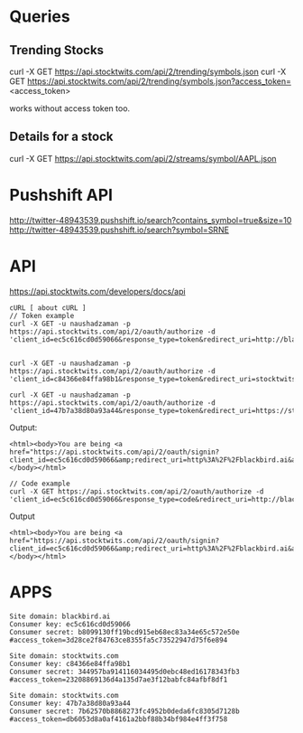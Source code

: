 # Queries 
## Trending Stocks 
curl -X GET https://api.stocktwits.com/api/2/trending/symbols.json
curl -X GET https://api.stocktwits.com/api/2/trending/symbols.json?access_token=<access_token>

works without access token too. 

## Details for a stock
curl -X GET https://api.stocktwits.com/api/2/streams/symbol/AAPL.json

# Pushshift API 
http://twitter-48943539.pushshift.io/search?contains_symbol=true&size=10
http://twitter-48943539.pushshift.io/search?symbol=SRNE

# API 

https://api.stocktwits.com/developers/docs/api
```
cURL [ about cURL ]
// Token example
curl -X GET -u naushadzaman -p https://api.stocktwits.com/api/2/oauth/authorize -d 'client_id=ec5c616cd0d59066&response_type=token&redirect_uri=http://blackbird.ai&scope=read,watch_lists,publish_messages,publish_watch_lists,follow_users,follow_stocks'


curl -X GET -u naushadzaman -p https://api.stocktwits.com/api/2/oauth/authorize -d 'client_id=c84366e84ffa98b1&response_type=token&redirect_uri=stocktwits.com&scope=read,watch_lists,publish_messages,publish_watch_lists,follow_users,follow_stocks'

curl -X GET -u naushadzaman -p https://api.stocktwits.com/api/2/oauth/authorize -d 'client_id=47b7a38d80a93a44&response_type=token&redirect_uri=https://stocktwits.com&scope=read,watch_lists,publish_messages,publish_watch_lists,follow_users,follow_stocks'
```
Output: 
```
<html><body>You are being <a href="https://api.stocktwits.com/api/2/oauth/signin?client_id=ec5c616cd0d59066&amp;redirect_uri=http%3A%2F%2Fblackbird.ai&amp;response_type=token&amp;scope=read%2Cwatch_lists%2Cpublish_messages%2Cpublish_watch_lists%2Cfollow_users%2Cfollow_stocks">redirected</a>.</body></html>
```

```
// Code example
curl -X GET https://api.stocktwits.com/api/2/oauth/authorize -d 'client_id=ec5c616cd0d59066&response_type=code&redirect_uri=http://blackbird.ai&scope=read,watch_lists,publish_messages,publish_watch_lists,follow_users,follow_stocks'

```
Output
```
<html><body>You are being <a href="https://api.stocktwits.com/api/2/oauth/signin?client_id=ec5c616cd0d59066&amp;redirect_uri=http%3A%2F%2Fblackbird.ai&amp;response_type=code&amp;scope=read%2Cwatch_lists%2Cpublish_messages%2Cpublish_watch_lists%2Cfollow_users%2Cfollow_stocks">redirected</a>.</body></html>
```


# APPS
```
Site domain: blackbird.ai
Consumer key: ec5c616cd0d59066
Consumer secret: b8099130ff19bcd915eb68ec83a34e65c572e50e
#access_token=3d28ce2f84763ce8355fa5c73522947d75f6e894
```
```
Site domain: stocktwits.com
Consumer key: c84366e84ffa98b1
Consumer secret: 344957ba914116034495d0ebc48ed16178343fb3
#access_token=23208869136d4a135d7ae3f12babfc84afbf8df1
```
```
Site domain: stocktwits.com
Consumer key: 47b7a38d80a93a44
Consumer secret: 7b62570b8868273fc4952b0deda6fc8305d7128b
#access_token=db6053d8a0af4161a2bbf88b34bf984e4ff3f758
```


